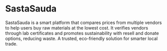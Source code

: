 # SastaSauda
SastaSauda is a smart platform that compares prices from multiple vendors to help users buy raw materials at the lowest cost. It verifies vendors through lab certificates and promotes sustainability with resell and donate options, reducing waste. A trusted, eco-friendly solution for smarter local trade.
